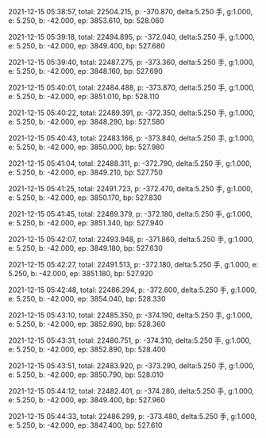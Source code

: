 2021-12-15 05:38:57, total: 22504.215, p: -370.870, delta:5.250 手, g:1.000, e: 5.250, b: -42.000, ep: 3853.610, bp: 528.060

2021-12-15 05:39:18, total: 22494.895, p: -372.040, delta:5.250 手, g:1.000, e: 5.250, b: -42.000, ep: 3849.400, bp: 527.680

2021-12-15 05:39:40, total: 22487.275, p: -373.360, delta:5.250 手, g:1.000, e: 5.250, b: -42.000, ep: 3848.160, bp: 527.690

2021-12-15 05:40:01, total: 22484.488, p: -373.870, delta:5.250 手, g:1.000, e: 5.250, b: -42.000, ep: 3851.010, bp: 528.110

2021-12-15 05:40:22, total: 22489.391, p: -372.350, delta:5.250 手, g:1.000, e: 5.250, b: -42.000, ep: 3848.290, bp: 527.580

2021-12-15 05:40:43, total: 22483.166, p: -373.840, delta:5.250 手, g:1.000, e: 5.250, b: -42.000, ep: 3850.000, bp: 527.980

2021-12-15 05:41:04, total: 22488.311, p: -372.790, delta:5.250 手, g:1.000, e: 5.250, b: -42.000, ep: 3849.210, bp: 527.750

2021-12-15 05:41:25, total: 22491.723, p: -372.470, delta:5.250 手, g:1.000, e: 5.250, b: -42.000, ep: 3850.170, bp: 527.830

2021-12-15 05:41:45, total: 22489.379, p: -372.180, delta:5.250 手, g:1.000, e: 5.250, b: -42.000, ep: 3851.340, bp: 527.940

2021-12-15 05:42:07, total: 22493.948, p: -371.860, delta:5.250 手, g:1.000, e: 5.250, b: -42.000, ep: 3849.180, bp: 527.630

2021-12-15 05:42:27, total: 22491.513, p: -372.180, delta:5.250 手, g:1.000, e: 5.250, b: -42.000, ep: 3851.180, bp: 527.920

2021-12-15 05:42:48, total: 22486.294, p: -372.600, delta:5.250 手, g:1.000, e: 5.250, b: -42.000, ep: 3854.040, bp: 528.330

2021-12-15 05:43:10, total: 22485.350, p: -374.190, delta:5.250 手, g:1.000, e: 5.250, b: -42.000, ep: 3852.690, bp: 528.360

2021-12-15 05:43:31, total: 22480.751, p: -374.310, delta:5.250 手, g:1.000, e: 5.250, b: -42.000, ep: 3852.890, bp: 528.400

2021-12-15 05:43:51, total: 22483.920, p: -373.290, delta:5.250 手, g:1.000, e: 5.250, b: -42.000, ep: 3850.790, bp: 528.010

2021-12-15 05:44:12, total: 22482.401, p: -374.280, delta:5.250 手, g:1.000, e: 5.250, b: -42.000, ep: 3849.400, bp: 527.960

2021-12-15 05:44:33, total: 22486.299, p: -373.480, delta:5.250 手, g:1.000, e: 5.250, b: -42.000, ep: 3847.400, bp: 527.610